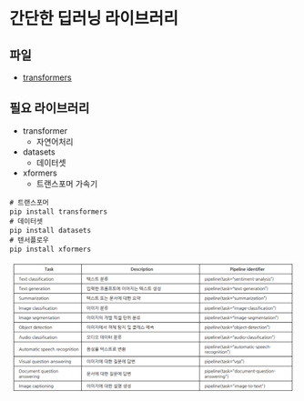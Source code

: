 # 간단한 딥러닝 라이브러리
## 파일
- [transformers](../jupyter/pipeline.ipynb)
## 필요 라이브러리
- transformer
    - 자연어처리
- datasets
    - 데이터셋
- xformers
    - 트랜스포머 가속기
```
# 트랜스포머
pip install transformers
# 데이터셋
pip install datasets
# 텐서플로우
pip install xformers 
```
![파이프라인](../img/pipeline.png)